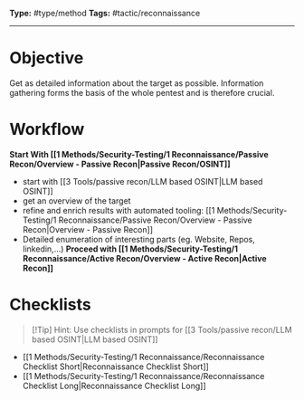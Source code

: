 **Type:** #type/method
**Tags:** #tactic/reconnaissance  

---
# Objective
Get as detailed information about the target as possible. Information gathering forms the basis of the whole pentest and is therefore crucial.
# Workflow
**Start With [[1 Methods/Security-Testing/1 Reconnaissance/Passive Recon/Overview - Passive Recon|Passive Recon/OSINT]]**
- start with [[3 Tools/passive recon/LLM based OSINT|LLM based OSINT]]
- get an overview of the target
- refine and enrich results with automated tooling: [[1 Methods/Security-Testing/1 Reconnaissance/Passive Recon/Overview - Passive Recon|Overview - Passive Recon]]
- Detailed enumeration of interesting parts (eg. Website, Repos, linkedin,...)
**Proceed with [[1 Methods/Security-Testing/1 Reconnaissance/Active Recon/Overview - Active Recon|Active Recon]]**

# Checklists
> [!Tip] Hint: Use checklists in prompts for [[3 Tools/passive recon/LLM based OSINT|LLM based OSINT]]
- [[1 Methods/Security-Testing/1 Reconnaissance/Reconnaissance Checklist Short|Reconnaissance Checklist Short]]
- [[1 Methods/Security-Testing/1 Reconnaissance/Reconnaissance Checklist Long|Reconnaissance Checklist Long]]

